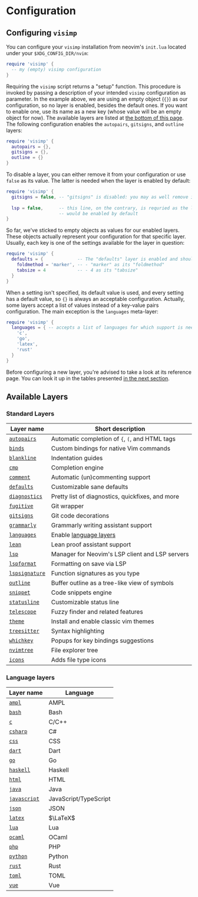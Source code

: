 # Configuration

## Configuring `visimp`

You can configure your `visimp` installation from neovim's `init.lua` located
under your `$XDG_CONFIG_DIR/nvim`:

```lua
require 'visimp' {
  -- my (empty) visimp configuration
}
```

Requiring the `visimp` script returns a "setup" function. This procedure
is invoked by passing a description of your intended `visimp` configuration as
parameter. In the example above, we are using an empty object (`{}`) as our
configuration, so no layer is enabled, besides the default ones. If you want
to enable one, use its name as a new key (whose value will be an empty object
for now). The available layers are listed at [the bottom of this page](#available-layers). The following configuration enables the `autopairs`,
`gitsigns`, and `outline` layers:

```lua
require 'visimp' {
  autopairs = {},
  gitsigns = {},
  outline = {}
}
```

To disable a layer, you can either remove it from your configuration or use
`false` as its value. The latter is needed when the layer is enabled by default:

```lua
require 'visimp' {
  gitsigns = false, -- "gitsigns" is disabled: you may as well remove its entry
  
  lsp = false,      -- this line, on the contrary, is requried as the layer
                    -- would be enabled by default
}
```

So far, we've sticked to empty objects as values for our enabled layers. These
objects actually represent your configuration for that specific layer. Usually,
each key is one of the settings available for the layer in question:

```lua
require 'visimp' {
  defaults = {             -- The "defaults" layer is enabled and should use:
    foldmethod = 'marker', -- - "marker" as its "foldmethod"
    tabsize = 4            -- - 4 as its "tabsize"
  }
}
```

When a setting isn't specified, its default value is used, and every setting has
a default value, so `{}` is always an acceptable configuration. Actually, some
layers accept a list of values instead of a key-value pairs configuration. The
main exception is the `languages` meta-layer:

```lua
require 'visimp' {
  languages = { -- accepts a list of languages for which support is needed.
    'c',
    'go',
    'latex',
    'rust'
  }
}
```

Before configuring a new layer, you're advised to take a look at its reference
page. You can look it up in the tables presented [in the next section](#available-layers).

## Available Layers

### Standard Layers

| Layer name                               | Short description                                |
| ---------------------------------------- | ------------------------------------------------ |
| [`autopairs`](layers/AUTOPAIRS.md)       | Automatic completion of `{`, `(`, and HTML tags  |
| [`binds`](layers/BINDS.md)               | Custom bindings for native Vim commands          |
| [`blankline`](layers/BLANKLINE.md)       | Indentation guides                               |
| [`cmp`](layers/CMP.md)                   | Completion engine                                |
| [`comment`](layers/COMMENT.md)           | Automatic (un)commenting support                 |
| [`defaults`](layers/DEFAULTS.md)         | Customizable sane defaults                       |
| [`diagnostics`](layers/DIAGNOSTICS.md)   | Pretty list of diagnostics, quickfixes, and more |
| [`fugitive`](layers/FUGITIVE.md)         | Git wrapper                                      |
| [`gitsigns`](layers/GITSIGNS.md)         | Git code decorations                             |
| [`grammarly`](layers/GRAMMARLY.md)       | Grammarly writing assistant support              |
| [`languages`](layers/LANGUAGES.md)       | Enable [language layers](#language-layers)       |
| [`lean`](layers/LEAN.md)                 | Lean proof assistant support                     |
| [`lsp`](layers/LSP.md)                   | Manager for Neovim's LSP client and LSP servers  |
| [`lspformat`](layers/LSPFORMAT.md)       | Formatting on save via LSP                       |
| [`lspsignature`](layers/LSPSIGNATURE.md) | Function signatures as you type                  |
| [`outline`](layers/OUTLINE.md)           | Buffer outline as a tree-like view of symbols    |
| [`snippet`](layers/SNIPPET.md)           | Code snippets engine                             |
| [`statusline`](layers/STATUSLINE.md)     | Customizable status line                         |
| [`telescope`](layers/TELESCOPE.md)       | Fuzzy finder and related features                |
| [`theme`](layers/THEME.md)               | Install and enable classic vim themes            |
| [`treesitter`](layers/TREESITTER.md)     | Syntax highlighting                              |
| [`whichkey`](layers/WHICHKEY.md)         | Popups for key bindings suggestions              |
| [`nvimtree`](layers/NVIMTREE.md)         | File explorer tree                               |
| [`icons`](layers/ICONS.md)               | Adds file type icons                             |

### Language layers

| Layer name                         | Language              |
| ---------------------------------- | --------------------- |
| [`ampl`](lang/AMPL.md)             | AMPL                  |
| [`bash`](lang/BASH.md)             | Bash                  |
| [`c`](lang/C.md)                   | C/C++                 |
| [`csharp`](lang/CSHARP.md)         | C#                    |
| [`css`](lang/CSS.md)               | CSS                   |
| [`dart`](lang/DART.md)             | Dart                  |
| [`go`](lang/GO.md)                 | Go                    |
| [`haskell`](lang/HSKELL.md)        | Haskell               |
| [`html`](lang/HTML.md)             | HTML                  |
| [`java`](lang/JAVA.md)             | Java                  |
| [`javascript`](lang/JAVASCRIPT.md) | JavaScript/TypeScript |
| [`json`](lang/JSON.md)             | JSON                  |
| [`latex`](lang/LATEX.md)           | $\LaTeX$              |
| [`lua`](lang/LUA.md)               | Lua                   |
| [`ocaml`](lang/OCAML.md)           | OCaml                 |
| [`php`](lang/PHP.md)               | PHP                   |
| [`python`](lang/PYTHON.md)         | Python                |
| [`rust`](lang/RUST.md)             | Rust                  |
| [`toml`](lang/TOML.md)             | TOML                  |
| [`vue`](lang/VUE.md)               | Vue                   |

